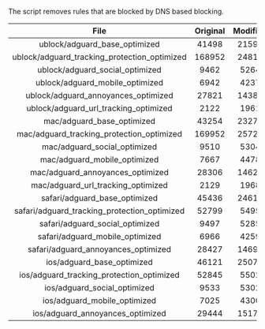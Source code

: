 The script removes rules that are blocked by DNS based blocking.


| File | Original | Modified |
|:----:|:-----:|:-----:|
| ublock/adguard_base_optimized | 41498 | 21597 |
| ublock/adguard_tracking_protection_optimized | 168952 | 24810 |
| ublock/adguard_social_optimized | 9462 | 5264 |
| ublock/adguard_mobile_optimized | 6942 | 4237 |
| ublock/adguard_annoyances_optimized | 27821 | 14381 |
| ublock/adguard_url_tracking_optimized | 2122 | 1961 |
| mac/adguard_base_optimized | 43254 | 23272 |
| mac/adguard_tracking_protection_optimized | 169952 | 25722 |
| mac/adguard_social_optimized | 9510 | 5304 |
| mac/adguard_mobile_optimized | 7667 | 4478 |
| mac/adguard_annoyances_optimized | 28306 | 14621 |
| mac/adguard_url_tracking_optimized | 2129 | 1968 |
| safari/adguard_base_optimized | 45436 | 24612 |
| safari/adguard_tracking_protection_optimized | 52799 | 5495 |
| safari/adguard_social_optimized | 9497 | 5285 |
| safari/adguard_mobile_optimized | 6966 | 4259 |
| safari/adguard_annoyances_optimized | 28427 | 14692 |
| ios/adguard_base_optimized | 46121 | 25072 |
| ios/adguard_tracking_protection_optimized | 52845 | 5502 |
| ios/adguard_social_optimized | 9533 | 5302 |
| ios/adguard_mobile_optimized | 7025 | 4300 |
| ios/adguard_annoyances_optimized | 29444 | 15177 |